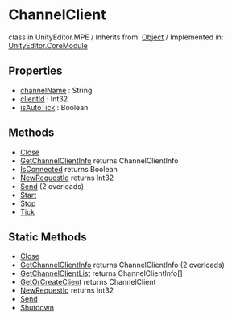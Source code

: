 # ChannelClient
class in UnityEditor.MPE
 / Inherits from: <a href="https://docs.unity3d.com/6000.2/Documentation/ScriptReference/Object.html">Object</a> / Implemented in: <a href="https://docs.unity3d.com/6000.2/Documentation/ScriptReference/UnityEditor.CoreModule.html">UnityEditor.CoreModule</a>

## Properties
- <a href="https://docs.unity3d.com/6000.2/Documentation/ScriptReference/ChannelClient-channelName.html">channelName</a> : String
- <a href="https://docs.unity3d.com/6000.2/Documentation/ScriptReference/ChannelClient-clientId.html">clientId</a> : Int32
- <a href="https://docs.unity3d.com/6000.2/Documentation/ScriptReference/ChannelClient-isAutoTick.html">isAutoTick</a> : Boolean

## Methods
- <a href="https://docs.unity3d.com/6000.2/Documentation/ScriptReference/ChannelClient.Close.html">Close</a>
- <a href="https://docs.unity3d.com/6000.2/Documentation/ScriptReference/ChannelClient.GetChannelClientInfo.html">GetChannelClientInfo</a> returns ChannelClientInfo
- <a href="https://docs.unity3d.com/6000.2/Documentation/ScriptReference/ChannelClient.IsConnected.html">IsConnected</a> returns Boolean
- <a href="https://docs.unity3d.com/6000.2/Documentation/ScriptReference/ChannelClient.NewRequestId.html">NewRequestId</a> returns Int32
- <a href="https://docs.unity3d.com/6000.2/Documentation/ScriptReference/ChannelClient.Send.html">Send</a> (2 overloads)
- <a href="https://docs.unity3d.com/6000.2/Documentation/ScriptReference/ChannelClient.Start.html">Start</a>
- <a href="https://docs.unity3d.com/6000.2/Documentation/ScriptReference/ChannelClient.Stop.html">Stop</a>
- <a href="https://docs.unity3d.com/6000.2/Documentation/ScriptReference/ChannelClient.Tick.html">Tick</a>

## Static Methods
- <a href="https://docs.unity3d.com/6000.2/Documentation/ScriptReference/ChannelClient.Close.html">Close</a>
- <a href="https://docs.unity3d.com/6000.2/Documentation/ScriptReference/ChannelClient.GetChannelClientInfo.html">GetChannelClientInfo</a> returns ChannelClientInfo (2 overloads)
- <a href="https://docs.unity3d.com/6000.2/Documentation/ScriptReference/ChannelClient.GetChannelClientList.html">GetChannelClientList</a> returns ChannelClientInfo[]
- <a href="https://docs.unity3d.com/6000.2/Documentation/ScriptReference/ChannelClient.GetOrCreateClient.html">GetOrCreateClient</a> returns ChannelClient
- <a href="https://docs.unity3d.com/6000.2/Documentation/ScriptReference/ChannelClient.NewRequestId.html">NewRequestId</a> returns Int32
- <a href="https://docs.unity3d.com/6000.2/Documentation/ScriptReference/ChannelClient.Send.html">Send</a>
- <a href="https://docs.unity3d.com/6000.2/Documentation/ScriptReference/ChannelClient.Shutdown.html">Shutdown</a>
